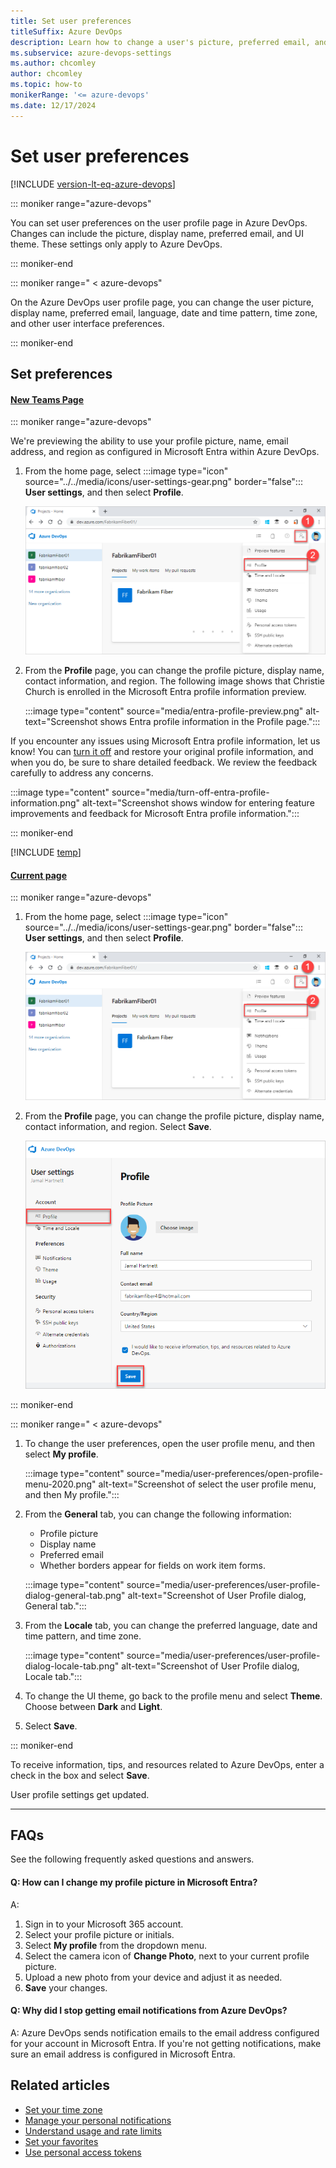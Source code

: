 ```yaml
---
title: Set user preferences
titleSuffix: Azure DevOps
description: Learn how to change a user's picture, preferred email, and other user preferences from the user's Azure DevOps profile.
ms.subservice: azure-devops-settings
ms.author: chcomley
author: chcomley
ms.topic: how-to
monikerRange: '<= azure-devops'
ms.date: 12/17/2024
---
```


# Set user preferences

[!INCLUDE [version-lt-eq-azure-devops](../../includes/version-lt-eq-azure-devops.md)]

::: moniker range="azure-devops"

You can set user preferences on the user profile page in Azure DevOps. Changes can include the picture, display name, preferred email, and UI theme. These settings only apply to Azure DevOps.

::: moniker-end

::: moniker range=" < azure-devops"

On the Azure DevOps user profile page, you can change the user picture, display name, preferred email, language, date and time pattern, time zone, and other user interface preferences.

::: moniker-end

## Set preferences

#### [New Teams Page](#tab/preview-page) 

::: moniker range="azure-devops"

We're previewing the ability to use your profile picture, name, email address, and region as configured in Microsoft Entra within Azure DevOps.

1. From the home page, select :::image type="icon" source="../../media/icons/user-settings-gear.png" border="false"::: **User settings**, and then select **Profile**.

   ![Screenshot shows button sequence to get to Azure DevOps profile.](../../media/open-user-settings-profile-preview.png)

2. From the **Profile** page, you can change the profile picture, display name, contact information, and region. The following image shows that Christie Church is enrolled in the Microsoft Entra profile information preview.

   :::image type="content" source="media/entra-profile-preview.png" alt-text="Screenshot shows Entra profile information in the Profile page.":::

If you encounter any issues using Microsoft Entra profile information, let us know! You can [turn it off](../../project/navigation/preview-features.md) and restore your original profile information, and when you do, be sure to share detailed feedback. We review the feedback carefully to address any concerns. 

   :::image type="content" source="media/turn-off-entra-profile-information.png" alt-text="Screenshot shows window for entering feature improvements and feedback for Microsoft Entra profile information.":::

::: moniker-end

[!INCLUDE [temp](../../includes/note-new-teams-not-supported.md)]  

#### [Current page](#tab/current-page) 

::: moniker range="azure-devops"

1. From the home page, select :::image type="icon" source="../../media/icons/user-settings-gear.png" border="false"::: **User settings**, and then select **Profile**.

   ![Screenshot shows buttons to get to Azure DevOps profile.](../../media/open-user-settings-profile-preview.png)

2. From the **Profile** page, you can change the profile picture, display name, contact information, and region. Select **Save**.

   ![Screenshot to choose and edit the Profile page.](media/edit-about-page-preview.png)

::: moniker-end

::: moniker range=" < azure-devops"

1. To change the user preferences, open the user profile menu, and then select **My profile**.

	:::image type="content" source="media/user-preferences/open-profile-menu-2020.png" alt-text="Screenshot of select the user profile menu, and then My profile.":::

2. From the **General** tab, you can change the following information:
   - Profile picture
   - Display name
   - Preferred email 
   - Whether borders appear for fields on work item forms.

	:::image type="content" source="media/user-preferences/user-profile-dialog-general-tab.png" alt-text="Screenshot of User Profile dialog, General tab.":::

3. From the **Locale** tab, you can change the preferred language, date and time pattern, and time zone. 

	:::image type="content" source="media/user-preferences/user-profile-dialog-locale-tab.png" alt-text="Screenshot of User Profile dialog, Locale tab.":::

4. To change the UI theme, go back to the profile menu and select **Theme**. Choose between **Dark** and **Light**.
5. Select **Save**.

::: moniker-end

To receive information, tips, and resources related to Azure DevOps, enter a check in the box and select **Save**.

User profile settings get updated.

---

## FAQs

See the following frequently asked questions and answers.

#### Q: How can I change my profile picture in Microsoft Entra?
A: 
1. Sign in to your Microsoft 365 account.
2. Select your profile picture or initials.
3. Select **My profile** from the dropdown menu.
4. Select the camera icon of **Change Photo**, next to your current profile picture.
5. Upload a new photo from your device and adjust it as needed.
6. **Save** your changes.

#### Q: Why did I stop getting email notifications from Azure DevOps?

A: Azure DevOps sends notification emails to the email address configured for your account in Microsoft Entra. If you're not getting notifications, make sure an email address is configured in Microsoft Entra. 

## Related articles

- [Set your time zone](../settings/timezone-settings-usage.md)
- [Manage your personal notifications](../../organizations/notifications/manage-your-personal-notifications.md)
- [Understand usage and rate limits](../../integrate/concepts/rate-limits.md)
- [Set your favorites](../../organizations/notifications/manage-your-personal-notifications.md)
- [Use personal access tokens](../accounts/use-personal-access-tokens-to-authenticate.md)